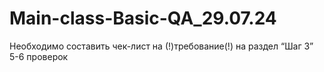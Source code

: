 # Main-class-Basic-QA_29.07.24
Необходимо составить чек-лист на (!)требование(!) на раздел “Шаг 3” 5-6 проверок
